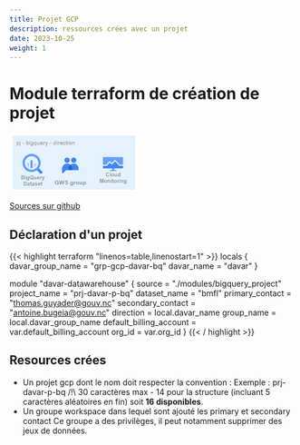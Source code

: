 ```yaml
---
title: Projet GCP
description: ressources crées avec un projet
date: 2023-10-25
weight: 1
---
```


# Module terraform de création de projet

![Image alt](base_project.PNG)

[Sources sur github](https://github.com/gouv-nc-data/data-gitops/tree/main/modules/bigquery_project)

## Déclaration d'un projet

{{< highlight terraform "linenos=table,linenostart=1" >}}
locals {
  davar_group_name = "grp-gcp-davar-bq"
  davar_name       = "davar"
}

module "davar-datawarehouse" {
  source                  = "./modules/bigquery_project"
  project_name            = "prj-davar-p-bq"
  dataset_name            = "bmfl"
  primary_contact         = "thomas.guyader@gouv.nc"
  secondary_contact       = "antoine.bugeia@gouv.nc"
  direction               = local.davar_name
  group_name              = local.davar_group_name
  default_billing_account = var.default_billing_account
  org_id                  = var.org_id
}
{{< / highlight >}}

## Resources crées
- Un projet gcp dont le nom doit respecter la convention :
Exemple : prj-davar-p-bq
/!\ 30 caractères max - 14 pour la structure (incluant 5 caractères aléatoires en fin) soit **16 disponibles**.
- Un groupe workspace dans lequel sont ajouté les primary et secondary contact
Ce groupe a des privilèges, il peut notamment supprimer des jeux de données.